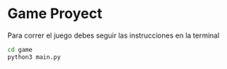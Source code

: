 # Game Proyect

Para correr el juego debes seguir las instrucciones en la terminal

```sh
cd game
python3 main.py
```